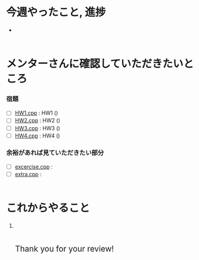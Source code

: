 # 今週やったこと, 進捗　  
- 　  
　  
# メンターさんに確認していただきたいところ　  
### 宿題
- [ ] [HW1.cpp](https://github.com/ponzudomo/google-step/blob/main/Week/HW/HW1.cpp) : HW1 ()　  
- [ ] [HW2.cpp](https://github.com/ponzudomo/google-step/blob/main/Week/HW/HW2.cpp) : HW2 ()　  
- [ ] [HW3.cpp](https://github.com/ponzudomo/google-step/blob/main/Week/HW/HW3.cpp) : HW3 ()　  
- [ ] [HW4.cpp](https://github.com/ponzudomo/google-step/blob/main/Week/HW/HW4.cpp) : HW4 ()　  
### 余裕があれば見ていただきたい部分　  
- [ ] [excercise.cpp](https://github.com/ponzudomo/google-step/blob/main/Week/excercise.cpp) : 　  
- [ ] [extra.cpp](https://github.com/ponzudomo/google-step/blob/main/Week/extra.cpp) : 　  
　  
# これからやること　  
1. 　  
　  
　  
<span style="font-size:150%">Thank you for your review!</span>

